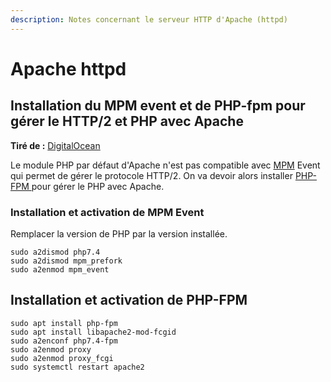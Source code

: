 ```yaml
---
description: Notes concernant le serveur HTTP d'Apache (httpd)
---
```


# Apache httpd

## Installation du MPM event et de PHP-fpm pour gérer le HTTP/2 et PHP avec Apache

**Tiré de :** [DigitalOcean](https://www.digitalocean.com/community/tutorials/how-to-configure-apache-http-with-mpm-event-and-php-fpm-on-ubuntu-18-04-fr)

Le module PHP par défaut d'Apache n'est pas compatible avec [MPM](https://httpd.apache.org/docs/2.4/fr/mpm.html) Event qui permet de gérer le protocole HTTP/2. On va devoir alors installer [PHP-FPM ](https://www.php.net/manual/fr/install.fpm.php)pour gérer le PHP avec Apache.

### Installation et activation de MPM Event

Remplacer la version de PHP par la version installée.

```text
sudo a2dismod php7.4
sudo a2dismod mpm_prefork
sudo a2enmod mpm_event
```

## Installation et activation de PHP-FPM

```text
sudo apt install php-fpm
sudo apt install libapache2-mod-fcgid
sudo a2enconf php7.4-fpm
sudo a2enmod proxy
sudo a2enmod proxy_fcgi
sudo systemctl restart apache2
```


